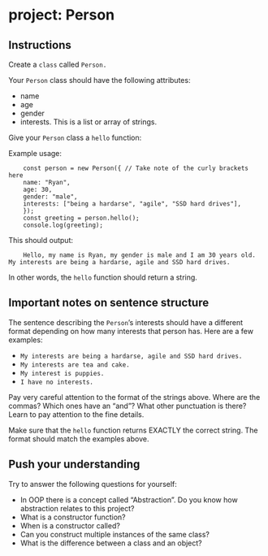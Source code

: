 # project: Person

## Instructions

Create a ```class``` called ```Person.```

Your ```Person``` class should have the following attributes:

- name
- age
- gender
- interests. This is a list or array of strings.

Give your ```Person``` class a ```hello``` function:

Example usage:

```
    const person = new Person({ // Take note of the curly brackets here
    name: "Ryan",
    age: 30,
    gender: "male",
    interests: ["being a hardarse", "agile", "SSD hard drives"],
    });
    const greeting = person.hello();
    console.log(greeting);
```

This should output:

```
    Hello, my name is Ryan, my gender is male and I am 30 years old. My interests are being a hardarse, agile and SSD hard drives.
```

In other words, the ```hello``` function should return a string.

## Important notes on sentence structure

The sentence describing the ```Person```’s interests should have a different format depending on how many interests that person has. Here are a few examples:

- ```My interests are being a hardarse, agile and SSD hard drives.```
- ```My interests are tea and cake.```
- ```My interest is puppies.```
- ```I have no interests.```

Pay very careful attention to the format of the strings above. Where are the commas? Which ones have an “and”? What other punctuation is there? Learn to pay attention to the fine details.

Make sure that the ```hello``` function returns EXACTLY the correct string. The format should match the examples above.

## Push your understanding

Try to answer the following questions for yourself:

- In OOP there is a concept called “Abstraction”. Do you know how abstraction relates to this project?
- What is a constructor function?
- When is a constructor called?
- Can you construct multiple instances of the same class?
- What is the difference between a class and an object?
